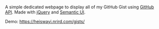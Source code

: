 A simple dedicated webpage to display all of my GitHub Gist using [GitHub API](https://developer.github.com/). Made with [jQuery](https://jquery.com/) and [Semantic UI](https://semantic-ui.com/).

Demo: https://heiswayi.nrird.com/gists/